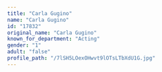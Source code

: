 ```yaml
---
title: "Carla Gugino"
name: "Carla Gugino"
id: "17832"
original_name: "Carla Gugino"
known_for_department: "Acting"
gender: "1"
adult: "false"
profile_path: "/7lSH5LOexOHwvt9lOTsLTbXdU1G.jpg"
---
```

